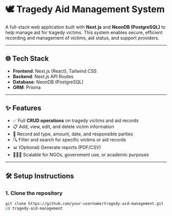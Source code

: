 # 🕊️ Tragedy Aid Management System

A full-stack web application built with **Next.js** and **NeonDB (PostgreSQL)** to help manage aid for tragedy victims. This system enables secure, efficient recording and management of victims, aid status, and support providers.

---

## 🌐 Tech Stack

- **Frontend**: Next.js (React), Tailwind CSS
- **Backend**: Next.js API Routes
- **Database**: NeonDB (PostgreSQL)
- **ORM**: Prisma


---

## ✨ Features

- ✅ Full **CRUD operations** on tragedy victims and aid records
- 📋 Add, view, edit, and delete victim information
- 🧾 Record aid type, amount, date, and responsible parties
- 🔍 Filter and search for specific victims or aid records
- 📊 (Optional) Generate reports (PDF/CSV)
- 🧑‍🤝‍🧑 Scalable for NGOs, government use, or academic purposes

---

## 🛠️ Setup Instructions

### 1. Clone the repository

```bash
git clone https://github.com/your-username/tragedy-aid-management.git
cd tragedy-aid-management
